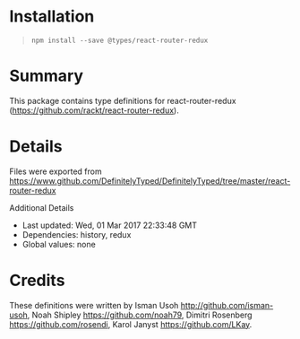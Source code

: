 # Installation
> `npm install --save @types/react-router-redux`

# Summary
This package contains type definitions for react-router-redux (https://github.com/rackt/react-router-redux).

# Details
Files were exported from https://www.github.com/DefinitelyTyped/DefinitelyTyped/tree/master/react-router-redux

Additional Details
 * Last updated: Wed, 01 Mar 2017 22:33:48 GMT
 * Dependencies: history, redux
 * Global values: none

# Credits
These definitions were written by Isman Usoh <http://github.com/isman-usoh>, Noah Shipley <https://github.com/noah79>, Dimitri Rosenberg <https://github.com/rosendi>, Karol Janyst <https://github.com/LKay>.
